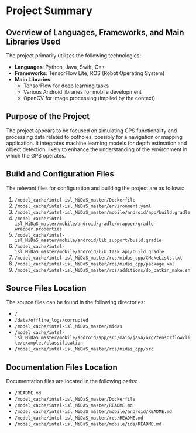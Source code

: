 # Project Summary

## Overview of Languages, Frameworks, and Main Libraries Used
The project primarily utilizes the following technologies:
- **Languages**: Python, Java, Swift, C++
- **Frameworks**: TensorFlow Lite, ROS (Robot Operating System)
- **Main Libraries**: 
  - TensorFlow for deep learning tasks
  - Various Android libraries for mobile development
  - OpenCV for image processing (implied by the context)

## Purpose of the Project
The project appears to be focused on simulating GPS functionality and processing data related to potholes, possibly for a navigation or mapping application. It integrates machine learning models for depth estimation and object detection, likely to enhance the understanding of the environment in which the GPS operates.

## Build and Configuration Files
The relevant files for configuration and building the project are as follows:

1. `/model_cache/intel-isl_MiDaS_master/Dockerfile`
2. `/model_cache/intel-isl_MiDaS_master/environment.yaml`
3. `/model_cache/intel-isl_MiDaS_master/mobile/android/app/build.gradle`
4. `/model_cache/intel-isl_MiDaS_master/mobile/android/gradle/wrapper/gradle-wrapper.properties`
5. `/model_cache/intel-isl_MiDaS_master/mobile/android/lib_support/build.gradle`
6. `/model_cache/intel-isl_MiDaS_master/mobile/android/lib_task_api/build.gradle`
7. `/model_cache/intel-isl_MiDaS_master/ros/midas_cpp/CMakeLists.txt`
8. `/model_cache/intel-isl_MiDaS_master/ros/midas_cpp/package.xml`
9. `/model_cache/intel-isl_MiDaS_master/ros/additions/do_catkin_make.sh`

## Source Files Location
The source files can be found in the following directories:
- `/`
- `/data/offline_logs/corrupted`
- `/model_cache/intel-isl_MiDaS_master/midas`
- `/model_cache/intel-isl_MiDaS_master/mobile/android/app/src/main/java/org/tensorflow/lite/examples/classification`
- `/model_cache/intel-isl_MiDaS_master/ros/midas_cpp/src`

## Documentation Files Location
Documentation files are located in the following paths:
- `/README.md`
- `/model_cache/intel-isl_MiDaS_master/Dockerfile`
- `/model_cache/intel-isl_MiDaS_master/README.md`
- `/model_cache/intel-isl_MiDaS_master/mobile/android/README.md`
- `/model_cache/intel-isl_MiDaS_master/ros/README.md`
- `/model_cache/intel-isl_MiDaS_master/mobile/ios/README.md`